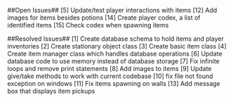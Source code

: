 ##Open Issues##
[5] Update/test player interactions with items
[12] Add images for items besides potions
[14] Create player codex, a list of identified items
[15] Check codex when spawning items

##Resolved Issues##
[1] Create database schema to hold items and player inventories
[2] Create stationary object class
[3] Create basic item class
[4] Create item manager class which handles database operations
[6] Update database code to use memory instead of database storage
[7] Fix infinite loops and remove print statements
[8] Add images to items
[9] Update give/take methods to work with current codebase
[10] fix file not found exception on windows
[11] Fix items spawning on walls
[13] Add message box that displays item pickups
